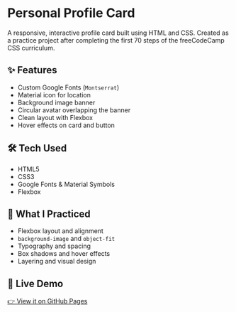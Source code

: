 # Personal Profile Card

A responsive, interactive profile card built using HTML and CSS. Created as a practice project after completing the first 70 steps of the freeCodeCamp CSS curriculum.

## ✨ Features

- Custom Google Fonts (`Montserrat`)
- Material icon for location
- Background image banner
- Circular avatar overlapping the banner
- Clean layout with Flexbox
- Hover effects on card and button

## 🛠 Tech Used

- HTML5
- CSS3
- Google Fonts & Material Symbols
- Flexbox

## 🎯 What I Practiced

- Flexbox layout and alignment
- `background-image` and `object-fit`
- Typography and spacing
- Box shadows and hover effects
- Layering and visual design

## 🔗 Live Demo

[👉 View it on GitHub Pages](https://thandy1.github.io/Personal-Profile-Card/)
